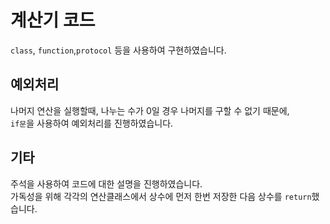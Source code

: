 # 계산기 코드
`class`, `function`,`protocol` 등을 사용하여 구현하였습니다.
  


## 예외처리
나머지 연산을 실행할때, 나누는 수가 0일 경우 나머지를 구할 수 없기 때문에,  
`if문`을 사용하여 예외처리를 진행하였습니다.

## 기타
주석을 사용하여 코드에 대한 설명을 진행하였습니다.  
가독성을 위해 각각의 연산클래스에서 상수에 먼저 한번 저장한 다음 상수를 `return`했습니다.

